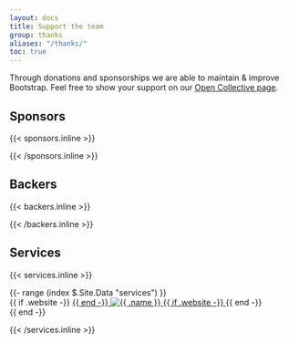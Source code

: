 ```yaml
---
layout: docs
title: Support the team
group: thanks
aliases: "/thanks/"
toc: true
---
```


Through donations and sponsorships we are able to maintain & improve Bootstrap. Feel free to show your support on our [Open Collective page](https://opencollective.com/bootstrap).

## Sponsors

{{< sponsors.inline >}}
<div id="sponsorList" class="d-flex flex-wrap mx-n2 text-center font-weight-bold"></div>
{{< /sponsors.inline >}}

## Backers

{{< backers.inline >}}
<div id="backerList" class="d-flex flex-wrap mx-n1 text-center font-weight-bold"></div>
{{< /backers.inline >}}

## Services

{{< services.inline >}}
<div class="d-flex mx-n3 flex-wrap">
  {{- range (index $.Site.Data "services") }}
    <div class="m-3 position-relative">
      {{ if .website -}}
        <a href="{{ .website }}" class="stretched-link text-reset" title="{{ .name }}">
      {{ end -}}
      <img src="{{ printf ("/docs/%s/assets/img/services/%s") $.Site.Params.docs_version .image }}" alt="{{ .name }}" class="mh-100 mw-100">
      {{ if .website -}}
        </a>
      {{ end -}}
    </div>
  {{ end -}}
</div>

<script>
  (function () {
    'use strict'

    var backerDisplayed = 10

    function displaySponsors(sponsorList) {
      var sponsorListEl = document.getElementById('sponsorList')
      var output = []

      sponsorList.forEach(function (sponsor) {
        var sponsorAccount = sponsor.fromAccount

        output.push(
          '<div class="m-2 position-relative">',
          ' <div class="img-thumbnail mx-auto d-flex align-items-center justify-content-center overflow-hidden sponsor">',
          '  <img class="img-fluid d-block" src="' + sponsorAccount.imageUrl + '" alt="' + sponsorAccount.name + '">',
          ' </div>',
          ' <h3 class="h6 pt-2">',
        )

        if (sponsorAccount.website) {
          output.push('<a href="' + sponsorAccount.website + '" class="stretched-link text-reset">' + sponsorAccount.name + '</a>')
        } else {
          output.push(sponsorAccount.name)
        }

        output.push(
          ' </h3>',
          '</div>'
        )
      })

      sponsorListEl.innerHTML = output.join('')
    }

    function displayBackers(backerList) {
      var backerListEl = document.getElementById('backerList')
      var output = []

      backerList.forEach(function (backer) {
        var backerAccount = backer.fromAccount

        output.push(
          '<div class="m-1 position-relative">',
          ' <div class="img-thumbnail d-flex align-items-center justify-content-center overflow-hidden sponsor-sm">'
        )

        if (backerAccount.website) {
          output.push(
            '<a href="' + backerAccount.website + '" class="stretched-link text-reset" title="' + backerAccount.name + '">'
          )
        }

        output.push('<img src="' + backerAccount.imageUrl + '" alt="' + backerAccount.name + '" class="img-fluid d-block">')

        if (backerAccount.website) {
          output.push('</a>')
        }

        output.push(
          ' </div>',
          '</div>',
        )
      })

      backerListEl.innerHTML = output.join('')
    }

    function requestOC(cb) {
      var ocURL = 'https://rest.opencollective.com/v2/bootstrap/orders/incoming/active'
      var xhr = new XMLHttpRequest()

      xhr.open('GET', ocURL, true)
      xhr.addEventListener('load', function () {
        if (xhr.readyState !== 4) {
          return
        }

        if (xhr.status === 200) {
          cb(JSON.parse(xhr.responseText), null)
        } else {
          cb(null, xhr.statusText)
        }
      })

      xhr.send()
    }

    (function () {
      requestOC(function (data) {
        var allBackerList = data.nodes
        var backerList = allBackerList.filter(function (backer) {
          return backer.tier.slug === 'backer'
        })
        var sponsorList = allBackerList.filter(function (backer) {
          return backer.tier.slug === 'sponsor'
        })

        // Sort by total amount donated
        sponsorList.sort(function (sponsor1, sponsor2) {
          return sponsor2.totalDonations.value - sponsor1.totalDonations.value
        })
        sponsorList = sponsorList.slice(0, backerDisplayed)

        displaySponsors(sponsorList)

        // Sort by total amount donated
        backerList.sort(function (backer1, backer2) {
          return backer2.totalDonations.value - backer1.totalDonations.value
        })
        backerList = backerList.slice(0, backerDisplayed)

        displayBackers(backerList)
      })
    })()
  })()
</script>
{{< /services.inline >}}
